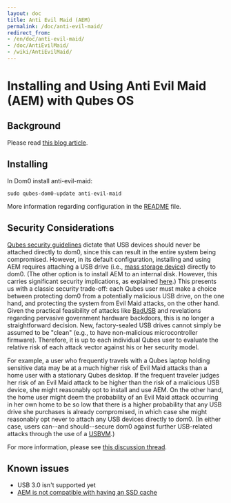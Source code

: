 ```yaml
---
layout: doc
title: Anti Evil Maid (AEM)
permalink: /doc/anti-evil-maid/
redirect_from:
- /en/doc/anti-evil-maid/
- /doc/AntiEvilMaid/
- /wiki/AntiEvilMaid/
---
```


Installing and Using Anti Evil Maid (AEM) with Qubes OS
=======================================================

Background
----------

Please read [this blog article](https://blog.invisiblethings.org/2011/09/07/anti-evil-maid.html).

Installing
----------

In Dom0 install anti-evil-maid:

~~~
sudo qubes-dom0-update anti-evil-maid
~~~

More information regarding configuration in the [README](https://github.com/QubesOS/qubes-antievilmaid/blob/master/anti-evil-maid/README) file.

Security Considerations
-----------------------

[Qubes security guidelines](/doc/security-guidelines/) dictate that USB devices should never be attached directly to dom0, since this can result in the entire system being compromised. However, in its default configuration, installing and using AEM requires attaching a USB drive (i.e., [mass storage device](https://en.wikipedia.org/wiki/USB_mass_storage_device_class)) directly to dom0. (The other option is to install AEM to an internal disk. However, this carries significant security implications, as explained [here](https://blog.invisiblethings.org/2011/09/07/anti-evil-maid.html).) This presents us with a classic security trade-off: each Qubes user must make a choice between protecting dom0 from a potentially malicious USB drive, on the one hand, and protecting the system from Evil Maid attacks, on the other hand. Given the practical feasibility of attacks like [BadUSB](https://srlabs.de/badusb/) and revelations regarding pervasive government hardware backdoors, this is no longer a straightforward decision. New, factory-sealed USB drives cannot simply be assumed to be "clean" (e.g., to have non-malicious microcontroller firmware). Therefore, it is up to each individual Qubes user to evaluate the relative risk of each attack vector against his or her security model.

For example, a user who frequently travels with a Qubes laptop holding sensitive data may be at a much higher risk of Evil Maid attacks than a home user with a stationary Qubes desktop. If the frequent traveler judges her risk of an Evil Maid attack to be higher than the risk of a malicious USB device, she might reasonably opt to install and use AEM. On the other hand, the home user might deem the probability of an Evil Maid attack occurring in her own home to be so low that there is a higher probability that any USB drive she purchases is already compromised, in which case she might reasonably opt never to attach any USB devices directly to dom0. (In either case, users can--and should--secure dom0 against further USB-related attacks through the use of a [USBVM](/doc/security-guidelines/#creating-and-using-a-usbvm).)

For more information, please see [this discussion thread](https://groups.google.com/d/msg/qubes-devel/EBc4to5IBdg/n1hfsHSfbqsJ).

Known issues
------------

-   USB 3.0 isn't supported yet
-   [AEM is not compatible with having an SSD cache](https://groups.google.com/d/msgid/qubes-users/70021590-fb3a-4f95-9ce5-4b340530ddbf%40petaramesh.org)

